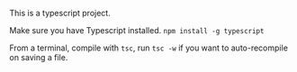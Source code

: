 This is a typescript project.

Make sure you have Typescript installed.
`npm install -g typescript`

From a terminal, compile with `tsc`, run `tsc -w` if you want to auto-recompile on saving a file.